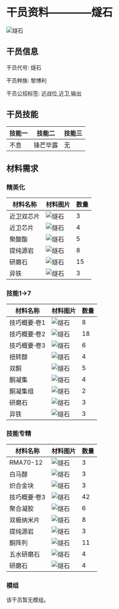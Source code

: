# 干员资料————燧石

![燧石](./oprImages/燧石.png)

## 干员信息

干员代号: 燧石

干员种族: 黎博利

干员公招标签: 近战位,近卫,输出

## 干员技能

| 技能一       | 技能二   | 技能三 |
| ------------ | -------- | ------ |
| 不息 | 锋芒毕露 | 无 |

## 材料需求

### 精英化

| 材料名称      | 材料图片 | 数量  |
|---------|---------|-----|
| 近卫双芯片 | ![燧石](./matIcons/近卫双芯片.png)  |   3  |
| 近卫芯片 | ![燧石](./matIcons/近卫芯片.png)  |   4  |
| 聚酸酯 | ![燧石](./matIcons/聚酸酯.png)  |   5  |
| 提纯源岩 | ![燧石](./matIcons/提纯源岩.png)  |   8  |
| 研磨石 | ![燧石](./matIcons/研磨石.png)  |   15  |
| 异铁 | ![燧石](./matIcons/异铁.png)  |   3  |

### 技能1→7

| 材料名称      | 材料图片 | 数量  |
|---------|---------|-----|
| 技巧概要·卷1 | ![燧石](./matIcons/技巧概要·卷1.png)  |   8  |
| 技巧概要·卷2 | ![燧石](./matIcons/技巧概要·卷2.png)  |   18  |
| 技巧概要·卷3 | ![燧石](./matIcons/技巧概要·卷3.png)  |   6  |
| 扭转醇 | ![燧石](./matIcons/扭转醇.png)  |   4  |
| 双酮 | ![燧石](./matIcons/双酮.png)  |   5  |
| 酮凝集 | ![燧石](./matIcons/酮凝集.png)  |   4  |
| 酮凝集组 | ![燧石](./matIcons/酮凝集组.png)  |   2  |
| 研磨石 | ![燧石](./matIcons/研磨石.png)  |   3  |
| 异铁 | ![燧石](./matIcons/异铁.png)  |   3  |

### 技能专精

| 材料名称      | 材料图片 | 数量  |
|---------|---------|-----|
| RMA70-12 | ![燧石](./matIcons/RMA70-12.png)  |   3  |
| 白马醇 | ![燧石](./matIcons/白马醇.png)  |   3  |
| 炽合金块 | ![燧石](./matIcons/炽合金块.png)  |   3  |
| 技巧概要·卷3 | ![燧石](./matIcons/技巧概要·卷3.png)  |   42  |
| 聚合凝胶 | ![燧石](./matIcons/聚合凝胶.png)  |   6  |
| 双极纳米片 | ![燧石](./matIcons/双极纳米片.png)  |   8  |
| 提纯源岩 | ![燧石](./matIcons/提纯源岩.png)  |   3  |
| 酮阵列 | ![燧石](./matIcons/酮阵列.png)  |   11  |
| 五水研磨石 | ![燧石](./matIcons/五水研磨石.png)  |   4  |
| 研磨石 | ![燧石](./matIcons/研磨石.png)  |   4  |

### 模组

该干员暂无模组。

